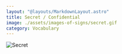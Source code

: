 ```yaml
---
layout: "@layouts/MarkdownLayout.astro"
title: Secret / Confidential
image: ./assets/images-of-signs/secret.gif
category: Vocabulary
---
```


![Secret](@signs/secret.gif)
